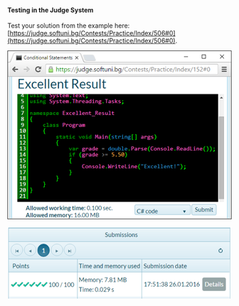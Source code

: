 #### Testing in the Judge System

Test your solution from the example here: [https://judge.softuni.bg/Contests/Practice/Index/506#0](https://judge.softuni.bg/Contests/Practice/Index/506#0).

 ![](/assets/chapter-3-images/09.Excellent-result-06.png)

 ![](/assets/chapter-3-images/09.Excellent-result-07.png)
